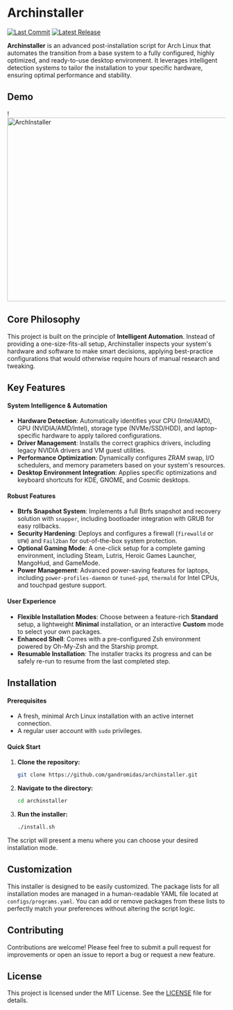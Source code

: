 # Archinstaller

[![Last Commit](https://img.shields.io/github/last-commit/GAndromidas/archinstaller.svg?style=for-the-badge)](https://github.com/GAndromidas/archinstaller/commits/main)
[![Latest Release](https://img.shields.io/github/v/release/GAndromidas/archinstaller.svg?style=for-the-badge)](https://github.com/GAndromidas/archinstaller/releases)

**Archinstaller** is an advanced post-installation script for Arch Linux that automates the transition from a base system to a fully configured, highly optimized, and ready-to-use desktop environment. It leverages intelligent detection systems to tailor the installation to your specific hardware, ensuring optimal performance and stability.

## Demo
!<img width="796" height="423" alt="ArchInstaller" src="https://github.com/user-attachments/assets/2f866c98-37e7-4036-aacf-c24aa0ab49f3" />

## Core Philosophy

This project is built on the principle of **Intelligent Automation**. Instead of providing a one-size-fits-all setup, Archinstaller inspects your system's hardware and software to make smart decisions, applying best-practice configurations that would otherwise require hours of manual research and tweaking.

## Key Features

#### System Intelligence & Automation
*   **Hardware Detection**: Automatically identifies your CPU (Intel/AMD), GPU (NVIDIA/AMD/Intel), storage type (NVMe/SSD/HDD), and laptop-specific hardware to apply tailored configurations.
*   **Driver Management**: Installs the correct graphics drivers, including legacy NVIDIA drivers and VM guest utilities.
*   **Performance Optimization**: Dynamically configures ZRAM swap, I/O schedulers, and memory parameters based on your system's resources.
*   **Desktop Environment Integration**: Applies specific optimizations and keyboard shortcuts for KDE, GNOME, and Cosmic desktops.

#### Robust Features
*   **Btrfs Snapshot System**: Implements a full Btrfs snapshot and recovery solution with `snapper`, including bootloader integration with GRUB for easy rollbacks.
*   **Security Hardening**: Deploys and configures a firewall (`firewalld` or `UFW`) and `Fail2ban` for out-of-the-box system protection.
*   **Optional Gaming Mode**: A one-click setup for a complete gaming environment, including Steam, Lutris, Heroic Games Launcher, MangoHud, and GameMode.
*   **Power Management**: Advanced power-saving features for laptops, including `power-profiles-daemon` or `tuned-ppd`, `thermald` for Intel CPUs, and touchpad gesture support.

#### User Experience
*   **Flexible Installation Modes**: Choose between a feature-rich **Standard** setup, a lightweight **Minimal** installation, or an interactive **Custom** mode to select your own packages.
*   **Enhanced Shell**: Comes with a pre-configured Zsh environment powered by Oh-My-Zsh and the Starship prompt.
*   **Resumable Installation**: The installer tracks its progress and can be safely re-run to resume from the last completed step.

## Installation

#### Prerequisites
*   A fresh, minimal Arch Linux installation with an active internet connection.
*   A regular user account with `sudo` privileges.

#### Quick Start
1.  **Clone the repository:**
    ```bash
    git clone https://github.com/gandromidas/archinstaller.git
    ```
2.  **Navigate to the directory:**
    ```bash
    cd archinstaller
    ```
3.  **Run the installer:**
    ```bash
    ./install.sh
    ```
The script will present a menu where you can choose your desired installation mode.

## Customization
This installer is designed to be easily customized. The package lists for all installation modes are managed in a human-readable YAML file located at `configs/programs.yaml`. You can add or remove packages from these lists to perfectly match your preferences without altering the script logic.

## Contributing
Contributions are welcome! Please feel free to submit a pull request for improvements or open an issue to report a bug or request a new feature.

## License
This project is licensed under the MIT License. See the [LICENSE](LICENSE) file for details.
